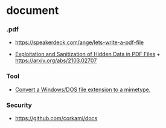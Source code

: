 document
========

### .pdf

-   https://speakerdeck.com/ange/lets-write-a-pdf-file

<!-- -->

-   [Exploitation and Sanitization of Hidden Data in PDF Files](https://arxiv.org/pdf/2103.02707.pdf) + https://arxiv.org/abs/2103.02707

### Tool

-   [Convert a Windows/DOS file extension to a mimetype.](https://dorper.me/ext2mime)

### Security

-   https://github.com/corkami/docs
